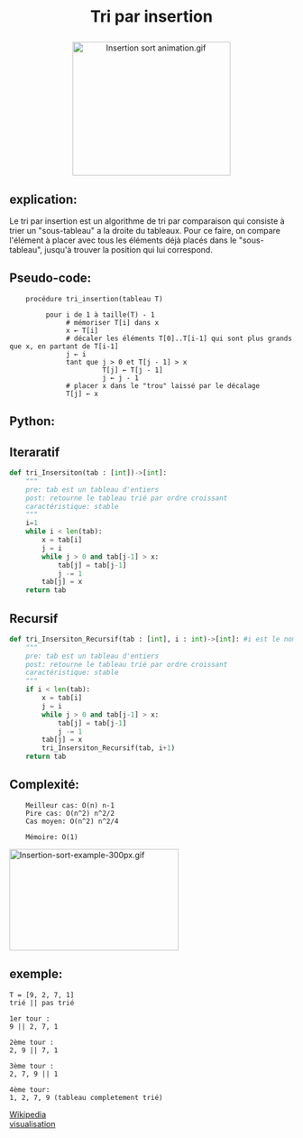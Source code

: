 # <p align="center">Tri par insertion</p>
<p align='center'><a href="https://commons.wikimedia.org/wiki/File:Insertion_sort_animation.gif#/media/Fichier:Insertion_sort_animation.gif"><img src="https://upload.wikimedia.org/wikipedia/commons/2/25/Insertion_sort_animation.gif" alt="Insertion sort animation.gif" height="237" width="280"></a></p>

explication:
--
Le tri par insertion est un algorithme de tri par comparaison qui consiste à trier un "sous-tableau" a la droite du tableaux. Pour ce faire, on compare l'élément à placer avec tous les éléments déjà placés dans le "sous-tableau", jusqu'à trouver la position qui lui correspond.

Pseudo-code:
--
```
    procédure tri_insertion(tableau T)

         pour i de 1 à taille(T) - 1    
              # mémoriser T[i] dans x
              x ← T[i]                              
              # décaler les éléments T[0]..T[i-1] qui sont plus grands que x, en partant de T[i-1]
              j ← i                               
              tant que j > 0 et T[j - 1] > x
                       T[j] ← T[j - 1]
                       j ← j - 1    
              # placer x dans le "trou" laissé par le décalage
              T[j] ← x
```



Python:
--

Iteraratif
--
```py
def tri_Insersiton(tab : [int])->[int]:
    """
    pre: tab est un tableau d'entiers
    post: retourne le tableau trié par ordre croissant
    caractéristique: stable
    """
    i=1
    while i < len(tab):
        x = tab[i]
        j = i
        while j > 0 and tab[j-1] > x:
            tab[j] = tab[j-1]
            j -= 1
        tab[j] = x
    return tab
```

Recursif
--
```py
def tri_Insersiton_Recursif(tab : [int], i : int)->[int]: #i est le nombre de fois que la fonction a été appelée
    """
    pre: tab est un tableau d'entiers
    post: retourne le tableau trié par ordre croissant
    caractéristique: stable
    """
    if i < len(tab):
        x = tab[i]
        j = i
        while j > 0 and tab[j-1] > x:
            tab[j] = tab[j-1]
            j -= 1
        tab[j] = x
        tri_Insersiton_Recursif(tab, i+1)
    return tab
```

Complexité:
--
```
    Meilleur cas: O(n) n-1
    Pire cas: O(n^2) n^2/2
    Cas moyen: O(n^2) n^2/4

    Mémoire: O(1)
```

<p><a href="https://commons.wikimedia.org/wiki/File:Insertion-sort-example-300px.gif#/media/Fichier:Insertion-sort-example-300px.gif"><img src="https://upload.wikimedia.org/wikipedia/commons/0/0f/Insertion-sort-example-300px.gif" alt="Insertion-sort-example-300px.gif" height="180" width="300"></a></p>

exemple:
--
```
T = [9, 2, 7, 1]
trié || pas trié

1er tour :
9 || 2, 7, 1

2ème tour :
2, 9 || 7, 1

3ème tour :
2, 7, 9 || 1

4ème tour:
1, 2, 7, 9 (tableau completement trié)
```

[Wikipedia](https://fr.wikipedia.org/wiki/Tri_par_insertion) \
[visualisation](http://lwh.free.fr/pages/algo/tri/tri_insertion.html)
